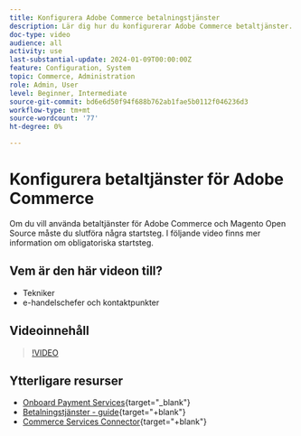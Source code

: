 ```yaml
---
title: Konfigurera Adobe Commerce betalningstjänster
description: Lär dig hur du konfigurerar Adobe Commerce betaltjänster.
doc-type: video
audience: all
activity: use
last-substantial-update: 2024-01-09T00:00:00Z
feature: Configuration, System
topic: Commerce, Administration
role: Admin, User
level: Beginner, Intermediate
source-git-commit: bd6e6d50f94f688b762ab1fae5b0112f046236d3
workflow-type: tm+mt
source-wordcount: '77'
ht-degree: 0%

---
```


# Konfigurera betaltjänster för Adobe Commerce

Om du vill använda betaltjänster för Adobe Commerce och Magento Open Source måste du slutföra några startsteg. I följande video finns mer information om obligatoriska startsteg.

## Vem är den här videon till?

- Tekniker
- e-handelschefer och kontaktpunkter

## Videoinnehåll

>[!VIDEO](https://video.tv.adobe.com/v/3425957?learn=on)

## Ytterligare resurser

- [Onboard Payment Services](https://experienceleague.adobe.com/docs/commerce-merchant-services/payment-services/get-started/onboard.html){target="_blank"}
- [Betalningstjänster - guide](https://experienceleague.adobe.com/docs/commerce-merchant-services/payment-services/guide-overview.html){target="+blank"}
- [Commerce Services Connector](https://experienceleague.adobe.com/docs/commerce-merchant-services/user-guides/integration-services/saas.html){target="+blank"}
